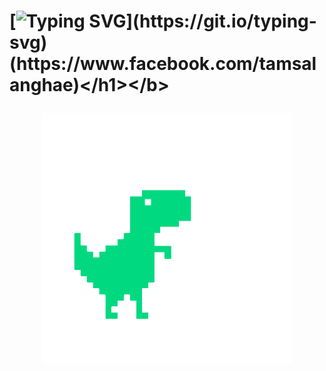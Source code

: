 <b><h1>[![Typing SVG](http://readme-typing-svg.herokuapp.com?color=%2336BCF7&size=24&lines=!!!+Hello+...;I'm+Tam+Tam++%E2%99%A5%EF%B8%8F;Have+a+good+day!)](https://git.io/typing-svg)(https://www.facebook.com/tamsalanghae)</h1></b>
<p align="center">
<a href='https://www.facebook.com/tamsalanghae'>
<img src="https://raw.githubusercontent.com/NoCtrlZ1110/NoCtrlZ1110/master/gif/dino_transparent.gif" alt="tamsalanghae" height=400 />
</p>
</a>
<p align="center">
